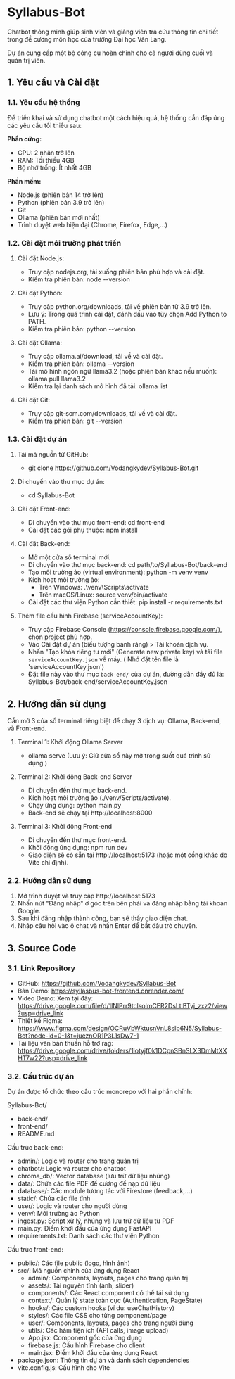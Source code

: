 # Syllabus-Bot

Chatbot thông minh giúp sinh viên và giảng viên tra cứu thông tin chi tiết trong đề cương môn học của trường Đại học Văn Lang.

Dự án cung cấp một bộ công cụ hoàn chỉnh cho cả người dùng cuối và quản trị viên.

## 1. Yêu cầu và Cài đặt

### 1.1. Yêu cầu hệ thống

Để triển khai và sử dụng chatbot một cách hiệu quả, hệ thống cần đáp ứng các yêu cầu tối thiểu sau:

**Phần cứng:**
- CPU: 2 nhân trở lên
- RAM: Tối thiểu 4GB
- Bộ nhớ trống: Ít nhất 4GB

**Phần mềm:**
- Node.js (phiên bản 14 trở lên)
- Python (phiên bản 3.9 trở lên)
- Git
- Ollama (phiên bản mới nhất)
- Trình duyệt web hiện đại (Chrome, Firefox, Edge,...)

### 1.2. Cài đặt môi trường phát triển

1. Cài đặt Node.js:
   - Truy cập nodejs.org, tải xuống phiên bản phù hợp và cài đặt.
   - Kiểm tra phiên bản: node --version

2. Cài đặt Python:
   - Truy cập python.org/downloads, tải về phiên bản từ 3.9 trở lên.
   - Lưu ý: Trong quá trình cài đặt, đánh dấu vào tùy chọn Add Python to PATH.
   - Kiểm tra phiên bản: python --version

3. Cài đặt Ollama:
   - Truy cập ollama.ai/download, tải về và cài đặt.
   - Kiểm tra phiên bản: ollama --version
   - Tải mô hình ngôn ngữ llama3.2 (hoặc phiên bản khác nếu muốn): ollama pull llama3.2
   - Kiểm tra lại danh sách mô hình đã tải: ollama list

4. Cài đặt Git:
   - Truy cập git-scm.com/downloads, tải về và cài đặt.
   - Kiểm tra phiên bản: git --version

### 1.3. Cài đặt dự án

1. Tải mã nguồn từ GitHub:
   - git clone https://github.com/Vodangkydev/Syllabus-Bot.git

2. Di chuyển vào thư mục dự án:
   - cd Syllabus-Bot

3. Cài đặt Front-end:
   - Di chuyển vào thư mục front-end: cd front-end
   - Cài đặt các gói phụ thuộc: npm install

4. Cài đặt Back-end:
   - Mở một cửa sổ terminal mới.
   - Di chuyển vào thư mục back-end: cd path/to/Syllabus-Bot/back-end
   - Tạo môi trường ảo (virtual environment): python -m venv venv
   - Kích hoạt môi trường ảo:
     - Trên Windows: .\venv\Scripts\activate
     - Trên macOS/Linux: source venv/bin/activate
   - Cài đặt các thư viện Python cần thiết: pip install -r requirements.txt

5. Thêm file cấu hình Firebase (serviceAccountKey):
   - Truy cập Firebase Console (https://console.firebase.google.com/), chọn project phù hợp.
   - Vào Cài đặt dự án (biểu tượng bánh răng) > Tài khoản dịch vụ.
   - Nhấn "Tạo khóa riêng tư mới" (Generate new private key) và tải file `serviceAccountKey.json` về máy. ( Nhớ đặt tên file là 'serviceAccountKey.json')
   - Đặt file này vào thư mục `back-end/` của dự án, đường dẫn đầy đủ là:
     Syllabus-Bot/back-end/serviceAccountKey.json
   

## 2. Hướng dẫn sử dụng

Cần mở 3 cửa sổ terminal riêng biệt để chạy 3 dịch vụ: Ollama, Back-end, và Front-end.

1. Terminal 1: Khởi động Ollama Server
   - ollama serve
   (Lưu ý: Giữ cửa sổ này mở trong suốt quá trình sử dụng.)

2. Terminal 2: Khởi động Back-end Server
   - Di chuyển đến thư mục back-end.
   - Kích hoạt môi trường ảo (./venv/Scripts/activate).
   - Chạy ứng dụng: python main.py
   - Back-end sẽ chạy tại http://localhost:8000

3. Terminal 3: Khởi động Front-end
   - Di chuyển đến thư mục front-end.
   - Khởi động ứng dụng: npm run dev
   - Giao diện sẽ có sẵn tại http://localhost:5173 (hoặc một cổng khác do Vite chỉ định).

### 2.2. Hướng dẫn sử dụng

1. Mở trình duyệt và truy cập http://localhost:5173
2. Nhấn nút "Đăng nhập" ở góc trên bên phải và đăng nhập bằng tài khoản Google.
3. Sau khi đăng nhập thành công, bạn sẽ thấy giao diện chat.
4. Nhập câu hỏi vào ô chat và nhấn Enter để bắt đầu trò chuyện.

## 3. Source Code

### 3.1. Link Repository

- GitHub: https://github.com/Vodangkydev/Syllabus-Bot
- Bản Demo: https://syllasbus-bot-frontend.onrender.com/
- Video Demo: Xem tại đây: https://drive.google.com/file/d/1lNlPrr9tclsolmCER2DsLtlBTyi_zxz2/view?usp=drive_link
- Thiết kế Figma: https://www.figma.com/design/OCRuVbWktusnVnL8sIb6N5/Syllabus-Bot?node-id=0-1&t=iueznOR1P3L1sDw7-1
- Tài liệu văn bản thuần hỗ trở rag: https://drive.google.com/drive/folders/1iotyjf0k1DCpnSBnSLX3DmMtXXHT7w22?usp=drive_link

### 3.2. Cấu trúc dự án

Dự án được tổ chức theo cấu trúc monorepo với hai phần chính:

Syllabus-Bot/
- back-end/
- front-end/
- README.md

Cấu trúc back-end:
- admin/: Logic và router cho trang quản trị
- chatbot/: Logic và router cho chatbot
- chroma_db/: Vector database (lưu trữ dữ liệu nhúng)
- data/: Chứa các file PDF đề cương để nạp dữ liệu
- database/: Các module tương tác với Firestore (feedback,...)
- static/: Chứa các file tĩnh
- user/: Logic và router cho người dùng
- venv/: Môi trường ảo Python
- ingest.py: Script xử lý, nhúng và lưu trữ dữ liệu từ PDF
- main.py: Điểm khởi đầu của ứng dụng FastAPI
- requirements.txt: Danh sách các thư viện Python

Cấu trúc front-end:
- public/: Các file public (logo, hình ảnh)
- src/: Mã nguồn chính của ứng dụng React
  - admin/: Components, layouts, pages cho trang quản trị
  - assets/: Tài nguyên tĩnh (ảnh, slider)
  - components/: Các React component có thể tái sử dụng
  - context/: Quản lý state toàn cục (Authentication, PageState)
  - hooks/: Các custom hooks (ví dụ: useChatHistory)
  - styles/: Các file CSS cho từng component/page
  - user/: Components, layouts, pages cho trang người dùng
  - utils/: Các hàm tiện ích (API calls, image upload)
  - App.jsx: Component gốc của ứng dụng
  - firebase.js: Cấu hình Firebase cho client
  - main.jsx: Điểm khởi đầu của ứng dụng React
- package.json: Thông tin dự án và danh sách dependencies
- vite.config.js: Cấu hình cho Vite 